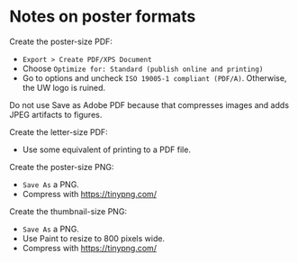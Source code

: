 # Notes on poster formats

Create the poster-size PDF:

* `Export > Create PDF/XPS Document`
* Choose `Optimize for: Standard (publish online and printing)`
* Go to options and uncheck `ISO 19005-1 compliant (PDF/A)`. Otherwise, the UW logo is ruined.

Do not use Save as Adobe PDF because that compresses images and adds JPEG artifacts to figures.

Create the letter-size PDF:

* Use some equivalent of printing to a PDF file.

Create the poster-size PNG:

* `Save As` a PNG.
* Compress with https://tinypng.com/

Create the thumbnail-size PNG:

* `Save As` a PNG.
* Use Paint to resize to 800 pixels wide.
* Compress with https://tinypng.com/

